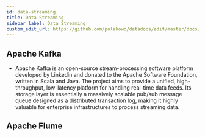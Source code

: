 ```yaml
---
id: data-streaming
title: Data Streaming
sidebar_label: Data Streaming
custom_edit_url: https://github.com/polakowo/datadocs/edit/master/docs/big-data/data-streaming.md
---
```


## Apache Kafka

- Apache Kafka is an open-source stream-processing software platform developed by Linkedin and donated to the Apache Software Foundation, written in Scala and Java. The project aims to provide a unified, high-throughput, low-latency platform for handling real-time data feeds. Its storage layer is essentially a massively scalable pub/sub message queue designed as a distributed transaction log, making it highly valuable for enterprise infrastructures to process streaming data.

## Apache Flume